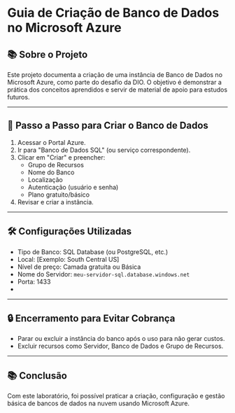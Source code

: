 # Guia de Criação de Banco de Dados no Microsoft Azure

## 📚 Sobre o Projeto

Este projeto documenta a criação de uma instância de Banco de Dados no Microsoft Azure, como parte do desafio da DIO. O objetivo é demonstrar a prática dos conceitos aprendidos e servir de material de apoio para estudos futuros.

---

## 🚀 Passo a Passo para Criar o Banco de Dados

1. Acessar o Portal Azure.
2. Ir para "Banco de Dados SQL" (ou serviço correspondente).
3. Clicar em "Criar" e preencher:
   - Grupo de Recursos
   - Nome do Banco
   - Localização
   - Autenticação (usuário e senha)
   - Plano gratuito/básico
4. Revisar e criar a instância.

---

## 🛠️ Configurações Utilizadas

- Tipo de Banco: SQL Database (ou PostgreSQL, etc.)
- Local: [Exemplo: South Central US]
- Nível de preço: Camada gratuita ou Básica
- Nome do Servidor: `meu-servidor-sql.database.windows.net`
- Porta: 1433
- 
---

## 🔒 Encerramento para Evitar Cobrança

- Parar ou excluir a instância do banco após o uso para não gerar custos.
- Excluir recursos como Servidor, Banco de Dados e Grupo de Recursos.

---

## 📚 Conclusão

Com este laboratório, foi possível praticar a criação, configuração e gestão básica de bancos de dados na nuvem usando Microsoft Azure.

